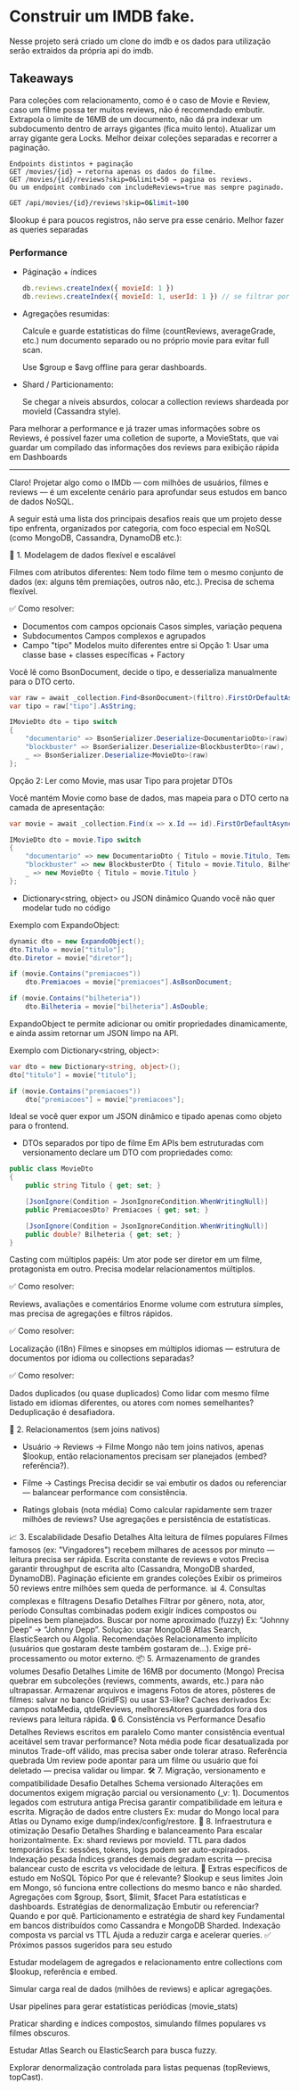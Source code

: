 # Construir um IMDB fake.

Nesse projeto será criado um clone do imdb e os dados para utilização serão extraidos da própria api do imdb.

## Takeaways
Para coleções com relacionamento, como é o caso de Movie e Review, caso um filme possa ter muitos reviews, não é recomendado embutir.
Extrapola o limite de 16MB de um documento, não dá pra indexar um subdocumento dentro de arrays gigantes (fica muito lento).
Atualizar um array gigante gera Locks.
Melhor deixar coleções separadas e recorrer a paginação. 

    Endpoints distintos + paginação 
    GET /movies/{id} → retorna apenas os dados do filme.
    GET /movies/{id}/reviews?skip=0&limit=50 → pagina os reviews.
    Ou um endpoint combinado com includeReviews=true mas sempre paginado.
```bash
GET /api/movies/{id}/reviews?skip=0&limit=100
```
$lookup é para poucos registros, não serve pra esse cenário. Melhor fazer as queries separadas

### Performance
- Páginação + índices

    ```javascript
    db.reviews.createIndex({ movieId: 1 })
    db.reviews.createIndex({ movieId: 1, userId: 1 }) // se filtrar por usuário também
    ```
- Agregações resumidas:

    Calcule e guarde estatísticas do filme (countReviews, averageGrade, etc.) num documento separado ou no próprio movie para evitar full scan.
    
    Use $group e $avg offline para gerar dashboards.

- Shard / Particionamento:

    Se chegar a níveis absurdos, colocar a collection reviews shardeada por movieId (Cassandra style).

Para melhorar a performance e já trazer umas informações sobre os Reviews, é possível fazer uma colletion de suporte, a MovieStats, que vai guardar um compilado das informações dos reviews para exibição rápida em Dashboards

---
Claro! Projetar algo como o IMDb — com milhões de usuários, filmes e reviews — é um excelente cenário para aprofundar seus estudos em banco de dados NoSQL.

A seguir está uma lista dos principais desafios reais que um projeto desse tipo enfrenta, organizados por categoria, com foco especial em NoSQL (como MongoDB, Cassandra, DynamoDB etc.):

🧱 1. Modelagem de dados flexível e escalável

Filmes com atributos diferentes:
Nem todo filme tem o mesmo conjunto de dados (ex: alguns têm premiações, outros não, etc.). Precisa de schema flexível.
    
✅ Como resolver:

- Documentos com campos opcionais	Casos simples, variação pequena
- Subdocumentos	Campos complexos e agrupados
- Campo "tipo"	Modelos muito diferentes entre si
Opção 1: Usar uma classe base + classes específicas + Factory

Você lê como BsonDocument, decide o tipo, e desserializa manualmente para o DTO certo.

```csharp
var raw = await _collection.Find<BsonDocument>(filtro).FirstOrDefaultAsync();
var tipo = raw["tipo"].AsString;

IMovieDto dto = tipo switch
{
    "documentario" => BsonSerializer.Deserialize<DocumentarioDto>(raw),
    "blockbuster" => BsonSerializer.Deserialize<BlockbusterDto>(raw),
    _ => BsonSerializer.Deserialize<MovieDto>(raw)
};
```

Opção 2: Ler como Movie, mas usar Tipo para projetar DTOs

Você mantém Movie como base de dados, mas mapeia para o DTO certo na camada de apresentação:
```csharp
var movie = await _collection.Find(x => x.Id == id).FirstOrDefaultAsync();

IMovieDto dto = movie.Tipo switch
{
    "documentario" => new DocumentarioDto { Titulo = movie.Titulo, Tematica = movie.Tematica },
    "blockbuster" => new BlockbusterDto { Titulo = movie.Titulo, Bilheteria = movie.Bilheteria },
    _ => new MovieDto { Titulo = movie.Titulo }
};
```

- Dictionary<string, object> ou JSON dinâmico	Quando você não quer modelar tudo no código

Exemplo com ExpandoObject:
```csharp
dynamic dto = new ExpandoObject();
dto.Titulo = movie["titulo"];
dto.Diretor = movie["diretor"];

if (movie.Contains("premiacoes"))
    dto.Premiacoes = movie["premiacoes"].AsBsonDocument;

if (movie.Contains("bilheteria"))
    dto.Bilheteria = movie["bilheteria"].AsDouble;
```

ExpandoObject te permite adicionar ou omitir propriedades dinamicamente, e ainda assim retornar um JSON limpo na API.

Exemplo com Dictionary<string, object>:
```csharp
var dto = new Dictionary<string, object>();
dto["titulo"] = movie["titulo"];

if (movie.Contains("premiacoes"))
    dto["premiacoes"] = movie["premiacoes"];
```

Ideal se você quer expor um JSON dinâmico e tipado apenas como objeto para o frontend.


- DTOs separados por tipo de filme	Em APIs bem estruturadas com versionamento
declare um DTO com propriedades como:
```csharp
public class MovieDto
{
    public string Titulo { get; set; }

    [JsonIgnore(Condition = JsonIgnoreCondition.WhenWritingNull)]
    public PremiacoesDto? Premiacoes { get; set; }

    [JsonIgnore(Condition = JsonIgnoreCondition.WhenWritingNull)]
    public double? Bilheteria { get; set; }
}
```


Casting com múltiplos papéis:
Um ator pode ser diretor em um filme, protagonista em outro. Precisa modelar relacionamentos múltiplos.

✅ Como resolver:

Reviews, avaliações e comentários
    Enorme volume com estrutura simples, mas precisa de agregações e filtros rápidos.

✅ Como resolver:

Localização (i18n)
    Filmes e sinopses em múltiplos idiomas — estrutura de documentos por idioma ou collections separadas?

✅ Como resolver:

Dados duplicados (ou quase duplicados)
    Como lidar com mesmo filme listado em idiomas diferentes, ou atores com nomes semelhantes? Deduplicação é desafiadora.

🔄 2. Relacionamentos (sem joins nativos)

- Usuário → Reviews → Filme
    Mongo não tem joins nativos, apenas $lookup, então relacionamentos precisam ser planejados (embed? referência?).

- Filme → Castings
    Precisa decidir se vai embutir os dados ou referenciar — balancear performance com consistência.

- Ratings globais (nota média)
	Como calcular rapidamente sem trazer milhões de reviews? Use agregações e persistência de estatísticas.


📈 3. Escalabilidade
Desafio	Detalhes
Alta leitura de filmes populares	Filmes famosos (ex: "Vingadores") recebem milhares de acessos por minuto — leitura precisa ser rápida.
Escrita constante de reviews e votos	Precisa garantir throughput de escrita alto (Cassandra, MongoDB sharded, DynamoDB).
Paginação eficiente em grandes coleções	Exibir os primeiros 50 reviews entre milhões sem queda de performance.
📊 4. Consultas complexas e filtragens
Desafio	Detalhes
Filtrar por gênero, nota, ator, período	Consultas combinadas podem exigir índices compostos ou pipelines bem planejados.
Buscar por nome aproximado (fuzzy)	Ex: “Johnny Deep” → “Johnny Depp”. Solução: usar MongoDB Atlas Search, ElasticSearch ou Algolia.
Recomendações	Relacionamento implícito (usuários que gostaram deste também gostaram de...). Exige pré-processamento ou motor externo.
📦 5. Armazenamento de grandes volumes
Desafio	Detalhes
Limite de 16MB por documento (Mongo)	Precisa quebrar em subcoleções (reviews, comments, awards, etc.) para não ultrapassar.
Armazenar arquivos e imagens	Fotos de atores, pôsteres de filmes: salvar no banco (GridFS) ou usar S3-like?
Caches derivados	Ex: campos notaMedia, qtdeReviews, melhoresAtores guardados fora dos reviews para leitura rápida.
🔒 6. Consistência vs Performance
Desafio	Detalhes
Reviews escritos em paralelo	Como manter consistência eventual aceitável sem travar performance?
Nota média pode ficar desatualizada por minutos	Trade-off válido, mas precisa saber onde tolerar atraso.
Referência quebrada	Um review pode apontar para um filme ou usuário que foi deletado — precisa validar ou limpar.
🛠️ 7. Migração, versionamento e compatibilidade
Desafio	Detalhes
Schema versionado	Alterações em documentos exigem migração parcial ou versionamento (_v: 1).
Documentos legados com estrutura antiga	Precisa garantir compatibilidade em leitura e escrita.
Migração de dados entre clusters	Ex: mudar do Mongo local para Atlas ou Dynamo exige dump/index/config/restore.
🧠 8. Infraestrutura e otimização
Desafio	Detalhes
Sharding e balanceamento	Para escalar horizontalmente. Ex: shard reviews por movieId.
TTL para dados temporários	Ex: sessões, tokens, logs podem ser auto-expirados.
Indexação pesada	Índices grandes demais degradam escrita — precisa balancear custo de escrita vs velocidade de leitura.
📌 Extras específicos de estudo em NoSQL
Tópico	Por que é relevante?
$lookup e seus limites	Join em Mongo, só funciona entre collections do mesmo banco e não sharded.
Agregações com $group, $sort, $limit, $facet	Para estatísticas e dashboards.
Estratégias de denormalização	Embutir ou referenciar? Quando e por quê.
Particionamento e estratégia de shard key	Fundamental em bancos distribuídos como Cassandra e MongoDB Sharded.
Indexação composta vs parcial vs TTL	Ajuda a reduzir carga e acelerar queries.
✅ Próximos passos sugeridos para seu estudo

Estudar modelagem de agregados e relacionamento entre collections com $lookup, referência e embed.

Simular carga real de dados (milhões de reviews) e aplicar agregações.

Usar pipelines para gerar estatísticas periódicas (movie_stats)

Praticar sharding e índices compostos, simulando filmes populares vs filmes obscuros.

Estudar Atlas Search ou ElasticSearch para busca fuzzy.

Explorar denormalização controlada para listas pequenas (topReviews, topCast).